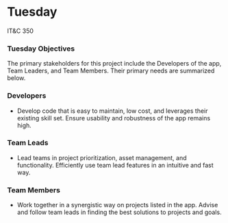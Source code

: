 # Tuesday
IT&amp;C 350

### Tuesday Objectives
The primary stakeholders for this project include the Developers of the app, Team Leaders, and Team Members. Their primary needs are summarized below.

### Developers
- Develop code that is easy to maintain, low cost, and leverages their existing skill set. Ensure usability and robustness of the app remains high.

### Team Leads
- Lead teams in project prioritization, asset management, and functionality. Efficiently use team lead features in an intuitive and fast way. 

### Team Members
- Work together in a synergistic way on projects listed in the app. Advise and follow team leads in finding the best solutions to projects and goals.

